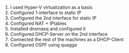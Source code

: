 1. I used Hyper-V virtualization as a basis  
2. Configured 1-interface to static IP  
3. Configured the 2nd interface for static IP  
4. Configured NAT + IPtables  
5. Installed dnsmasq and configured it  
6. Configured DHCP-Server on the 2nd interface  
7. Connected the rest of the machines as a DHCP-Client  
8. Configured OSPF using quagga  
